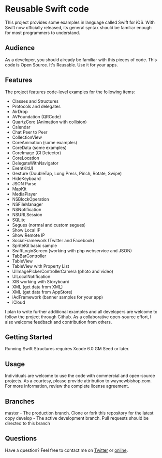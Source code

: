 
Reusable Swift code 
====================

This project provides some examples in language called Swift for iOS. With Swift now officially released, its general syntax should be familiar enough for most programmers to understand.

Audience
---------------------

As a developer, you should already be familiar with this pieces of code. This code is Open Source. It's Reusable. Use it for your apps.

Features
---------------------

The project features code-level examples for the following items:

+ Classes and Structures
+ Protocols and delegates
+ AirDrop
+ AVFoundation (QRCode)
+ QuartzCore (Animation with collision)
+ Calendar
+ Chat Peer to Peer
+ CollectionView
+ CoreAnimation (some examples)
+ CoreData (some examples)
+ CoreImage (CI Detector)
+ CoreLocation
+ DelegateWithNavigator
+ EventKitUI
+ Gesture (DoubleTap, Long Press, Pinch, Rotate, Swipe)
+ HideKeyboard
+ JSON Parse
+ MapKit
+ MediaPlayer
+ NSBlockOperation
+ NSFileManager
+ NSNotification
+ NSURLSession
+ SQLite
+ Segues (normal and custom segues)
+ Show Local IP
+ Show Remote IP
+ SocialFramework (Twitter and Facebook)
+ SpriteKit basic sample
+ SwiftLoginScreen (working with php webservice and JSON)
+ TabBarController
+ TableView
+ TableView with Property List
+ UIImagePickerControllerCamera (photo and video)
+ UILocalNotification
+ XIB working with Storyboard
+ XML (get data from XML)
+ XML (get data from AppStore)
+ iAdFramework (banner samples for your app)
+ iCloud


I plan to write further additional examples and all developers are welcome to follow the project through Github. As a collaborative open-source effort, I also welcome feedback and contribution from others.


Getting Started
---------------------

Running Swift Structures requires Xcode 6.0 GM Seed or later.


Usage
---------------------

Individuals are welcome to use the code with commercial and open-source projects. As a courtesy, please provide attribution to waynewbishop.com. For more information, review the complete license agreement.


Branches
---------------------

master - The production branch. Clone or fork this repository for the latest copy
develop - The active development branch. Pull requests should be directed to this branch


Questions
---------------------

Have a question? Feel free to contact me on <a href="http://www.twitter.com/carlosbutrondev" target="_blank">Twitter</a> or <a href="http://www.carlosbutron.es" target="_blank">online</a>.
